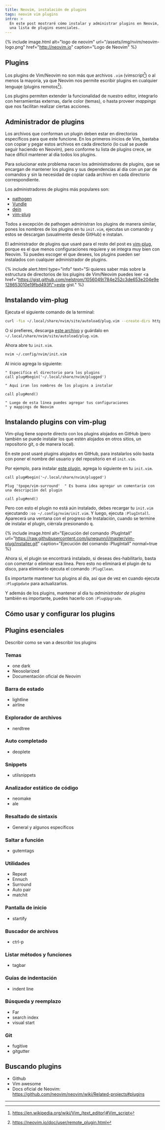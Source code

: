```yaml
---
title: Neovim, instalación de plugins
tags: neovim vim plugins
intro: >
  En este post mostraré cómo instalar y administrar plugins en Neovim, además
  una lista de plugins esenciales.
---
```


{% include image.html
  alt="logo de neovim"
  url="/assets/img/nvim/neovim-logo.png" 
  href="http://neovim.io"
  caption="Logo de Neovim"
%}

## Plugins

Los plugins de Vim/Neovim no son más que archivos `.vim`
(vimscript[^vimscript]) o al menos la mayoría, ya que Neovim nos permite
escribir plugins en cualquier lenguaje (plugins remotos[^remote-plugins]).

Los plugins permiten extender la funcionalidad de nuestro editor, integrarlo
con herramientas externas, darle color (temas), o hasta proveer _mappings_ que
nos facilitan realizar ciertas acciones.

[^vimscript]: <https://en.wikipedia.org/wiki/Vim_(text_editor)#Vim_script>
[^remote-plugins]: <https://neovim.io/doc/user/remote_plugin.html>

## Administrador de plugins

Los archivos que conforman un plugin deben estar en directorios específicos
para que este funcione. En los primeros inicios de Vim, bastaba con copiar y
pegar estos archivos en cada directorio (lo cual se puede seguir haciendo en
Neovim), pero conforme tu lista de plugins crece, se hace difícil mantener al
día todos los plugins.

Para solucionar este problema nacen los administradores de plugins, que se
encargan de mantener los plugins y sus dependencias al día con un par de
comandos y sin la necesidad de copiar cada archivo en cada directorio
correspondiente.

Los administradores de plugins más populares son:

- [pathogen](https://github.com/tpope/vim-pathogen)
- [Vundle](https://github.com/VundleVim/Vundle.vim)
- [dein](https://github.com/Shougo/dein.vim)
- [vim-plug](https://github.com/junegunn/vim-plug)

Todos a excepción de pathogen administran los plugins de manera similar,
pones los nombres de los plugins en tu `init.vim`, ejecutas un comando y estos
se descargan (usualmente desde GitHub) e instalan.

El administrador de plugins que usaré para el resto del post es
[vim-plug](https://github.com/junegunn/vim-plug), porque es el que menos
configuraciones requiere y se integra muy bien con Neovim. Tú puedes escoger el
que desees, los plugins pueden ser instalados con cualquier administrador de
plugins.

{% include alert.html
  type="info"
  text="Si quieres saber más sobre la estructura de directorios de los plugins
        de Vim/Neovim puedes leer <a
        href=\"https://gist.github.com/nelstrom/1056049/784e252c3de653e204e9e128653010e19fbd493f\">este
        gist</a>."
%}

## Instalando vim-plug

Ejecuta el siguiente comando de la terminal:

```sh
curl -fLo ~/.local/share/nvim/site/autoload/plug.vim --create-dirs https://raw.githubusercontent.com/junegunn/vim-plug/master/plug.vim
```

O si prefieres, descarga [este
archivo](https://raw.githubusercontent.com/junegunn/vim-plug/master/plug.vim) y
guárdalo en `~/.local/share/nvim/site/autoload/plug.vim`.

Ahora abre tu `init.vim`.

```sh
nvim ~/.config/nvim/init.vim
```

Al inicio agrega lo siguiente:

```vim
" Especifíca el directorio para los plugins
call plug#begin('~/.local/share/nvim/plugged')

" Aquí iran los nombres de los plugins a instalar

call plug#end()

" Luego de esta línea puedes agregar tus configuraciones
" y mappings de Neovim
```

## Instalando plugins con vim-plug

Vim-plug tiene soporte directo con los plugins alojados en GitHub (pero también
se puede instalar los que estén alojados en otros sitios, un repositorio git, o
de manera local).

En este post usaré plugins alojados en GitHub, para instalarlos sólo basta con
poner el nombre del usuario y del repositorio en el `init.vim`.

Por ejemplo, para instalar [este
plugin](https://github.com/tpope/vim-surround), agrega lo siguiente en tu
`init.vim`.

```vim
call plug#begin('~/.local/share/nvim/plugged')

Plug 'tpope/vim-surround'  " Es buena idea agregar un comentario con una descripción del plugin

call plug#end()
```

Pero con esto el plugin no está aún instalado, debes recargar tu `init.vim`
ejecutando `:so ~/.config/nvim/init.vim`. Y luego, ejecuta `:PlugIntall`.
Aparecerá una ventana con el progreso de Instalación, cuando se termine de
instalar el plugin, ciérrala presionando <kbd>q</kbd>.

{% include image.html
  alt="Ejecución del comando :PlugIntall"
  url="https://raw.githubusercontent.com/junegunn/i/master/vim-plug/installer.gif" 
  caption="Ejecución del comando :PlugIntall"
  normal=true
%}

Ahora si, el plugin se encontrará instalado, si deseas des-habilitarlo, basta
con comentar o eliminar esa línea. Pero esto no eliminará el plugin de tu
disco, para eliminarlo ejecuta el comando `:PlugClean`.

Es importante mantener tus plugins al día, así que de vez en cuando ejecuta
`:PlugUpdate` para actualizarlos.

Y además de los plugins, mantener al día tu _administrador de plugins_ también
es importante, puedes hacerlo con `:PlugUpgrade`.

## Cómo usar y configurar los plugins

## Plugins esenciales

Describir como se van a describir los plugins

### Temas

- one dark
- Neosolarized
- Documentación oficial de Neovim

### Barra de estado

- lightline
- airline

### Explorador de archivos

- nerdtree

### Auto completado

- deoplete

### Snippets

- utilsnippets

### Analizador estático de código

- neomake
- ale

### Resaltado de sintaxis

- General y algunos específicos

### Saltar a función

- gutemtags

### Utilidades

- Repeat
- Ennuch
- Surround
- Auto pair
- matchit

### Pantalla de inicio

- startify

### Buscador de archivos

- ctrl-p

### Listar métodos y funciones

- tagbar

### Guías de indentación

- indent line

### Búsqueda y reemplazo

- Far
- search index
- visual start

### Git

- fugitive
- gitgutter

## Buscando plugins

- Github
- Vim awesome
- Docs oficial de Neovim: https://github.com/neovim/neovim/wiki/Related-projects#plugins

---
